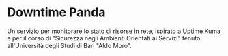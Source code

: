 # Downtime Panda

Un servizio per monitorare lo stato di risorse in rete, ispirato a [Uptime Kuma](https://github.com/louislam/uptime-kuma) e per il corso di "Sicurezza negli Ambienti Orientati ai Servizi" tenuto all'Università degli Studi di Bari "Aldo Moro".